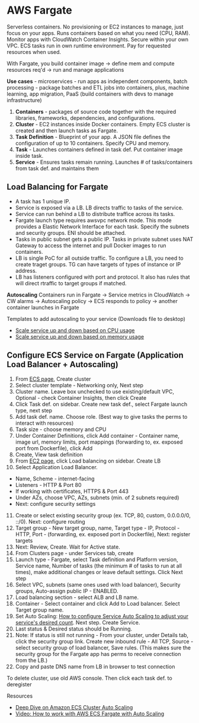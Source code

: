 # AWS Fargate
Serverless containers. No provisioning or EC2 instances to manage, just focus on your apps. Runs containers based on what you need (CPU, RAM). Monitor apps with CloudWatch Container Insights. Secure within your own VPC. ECS tasks run in own runtime environment. Pay for requested resources when used. 

With Fargate, you build container image -> define mem and compute resources req'd -> run and manage applications 

**Use cases** - microservices - run apps as independent components, batch processing - package batches and ETL jobs into containers, plus, machine learning, app migration, PaaS (build containers with devs to manage infrastructure)

1. **Containers** - packages of source code together with the required libraries, frameworks, dependencies, and configurations.
2. **Cluster** - EC2 instances inside Docker containers. Empty ECS cluster is created and then launch tasks as Fargate.
3. **Task Definition** - Blueprint of your app. A JSON file defines the configuration of up to 10 containers. Specify CPU and memory.
4. **Task** - Launches containers defined in task def. Put container image inside task.
5. **Service** - Ensures tasks remain running. Launches # of tasks/containers from task def. and maintains them

## Load Balancing for Fargate

- A task has 1 unique IP. 
- Service is exposed via a LB. LB directs traffic to tasks of the service. 
- Service can run behind a LB to distribute traffice across its tasks. 
- Fargate launch type requires awsvpc network mode. This mode provides a Elastic Network Interface for each task. Specify the subnets and security groups. ENI should be attached.
- Tasks in public subnet gets a public IP. Tasks in private subnet uses NAT Gateway to access the internet and pull Docker images to run containers.
- LB is single PoC for all outside traffic. To configure a LB, you need to create traget groups. TG can have targets of types of instance or IP address. 
- LB has listeners configured with port and protocol. It also has rules that will direct rtraffic to target groups if matched. 

**Autoscaling**
Containers run in Fargate -> Service metrics in CloudWatch -> CW alarms -> Autoscaling policy -> ECS responds to policy -> another container launches in Fargate

Templates to add autoscaling to your service (Downloads file to desktop)
- [Scale service up and down based on CPU usage](https://s3.amazonaws.com/us-east-1-containersonaws.com/templates/autoscaling/scale-service-by-cpu.yml)
- [Scale service up and down based on memory usage](https://s3.amazonaws.com/us-east-1-containersonaws.com/templates/autoscaling/scale-service-by-memory.yml)

## Configure ECS Service on Fargate (Application Load Balancer + Autoscaling)
1. From [ECS page](https://us-east-2.console.aws.amazon.com/ecs), Create cluster
2. Select cluster template - Networking only, Next step
3. Cluster name. Leave box unchecked to use existing/default VPC, Optional - check Container Insights, then click Create
4. Click Task def. on sidebar. Create new task def., select Fargate launch type, next step
5. Add task def. name. Choose role. (Best way to give tasks the perms to interact with resources)
6. Task size - choose memory and CPU
7. Under Container Definitions, click Add container - Container name, image url, memory limits, port mappings (forwarding to, ex. exposed port from Dockerfile), click Add
8. Create, View task definition
9. From [EC2 page](https://us-east-2.console.aws.amazon.com/ec2), click Load balancing on sidebar. Create LB
10. Select Application Load Balancer. 
  - Name, Scheme - internet-facing
  - Listeners - HTTP & Port 80
  - If working with certificates, HTTPS & Port 443
  - Under AZs, choose VPC, AZs, subnets (min. of 2 subnets required)
  - Next: configure security settings
11. Create or select existing security group (ex. TCP, 80, custom, 0.0.0.0/0, ::/0). Next: configure routing
12. Target group - New target group, name, Target type - IP, Protocol - HTTP, Port - (forwarding, ex. exposed port in Dockerfile), Next: register targets
13. Next: Review, Create. Wait for Active state.
14. From Clusters page - under Services tab, create
15. Launch type - Fargate, select Task definition and Platform version, Service name, Number of tasks (the minimum # of tasks to run at all times), make additional changes or leave default settings. Click Next step
16. Select VPC, subnets (same ones used with load balancer), Security groups, Auto-assign public IP - ENABLED. 
17. Load balancing section - select ALB and LB name. 
18. Container - Select container and click Add to Load balancer. Select Target group name.
19. Set Auto Scaling: [How to configure Service Auto Scaling to adjust your service's desired count](https://aws.amazon.com/premiumsupport/knowledge-center/ecs-fargate-service-auto-scaling). Next step. Create Service.
20. Last status & Desired status should be Running.
22. Note: If status is still not running - From your cluster, under Details tab, click the security group link. Create new inbound rule - All TCP, Source - select security group of load balancer, Save rules. (This makes sure the security group for the Fargate app has perms to receive connection from the LB.)
23. Copy and paste DNS name from LB in browser to test connection

To delete cluster, use old AWS console. Then click each task def. to deregister


Resources
- [Deep Dive on Amazon ECS Cluster Auto Scaling](https://aws.amazon.com/blogs/containers/deep-dive-on-amazon-ecs-cluster-auto-scaling/)
- [Video: How to work with AWS ECS Fargate with Auto Scaling](https://youtu.be/cW0555857M0)

